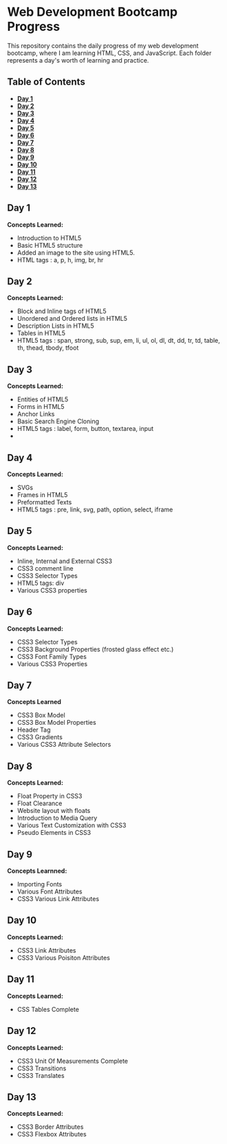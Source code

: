 # Web Development Bootcamp Progress

This repository contains the daily progress of my web development bootcamp, where I am learning HTML, CSS, and JavaScript. Each folder represents a day's worth of learning and practice.

## Table of Contents

- **[Day 1](#day-1)**<br>
- **[Day 2](#day-2)**<br>
- **[Day 3](#day-3)**<br>
- **[Day 4](#day-4)**<br>
- **[Day 5](#day-5)**<br>
- **[Day 6](#day-6)**<br>
- **[Day 7](#day-7)**<br>
- **[Day 8](#day-8)**<br>
- **[Day 9](#day-9)**<br>
- **[Day 10](#day-10)**<br>
- **[Day 11](#day-11)**<br>
- **[Day 12](#day-12)**<br>
- **[Day 13](#day-13)**<br>

## Day 1

**Concepts Learned:**

- Introduction to HTML5
- Basic HTML5 structure
- Added an image to the site using HTML5.
- HTML tags : a, p, h, img, br, hr

## Day 2

**Concepts Learned:**

- Block and Inline tags of HTML5
- Unordered and Ordered lists in HTML5
- Description Lists in HTML5
- Tables in HTML5
- HTML5 tags : span, strong, sub, sup, em, li, ul, ol, dl, dt, dd, tr, td, table, th, thead, tbody, tfoot

## Day 3

**Concepts Learned:**

- Entities of HTML5
- Forms in HTML5
- Anchor Links
- Basic Search Engine Cloning
- HTML5 tags : label, form, button, textarea, input
-

## Day 4

**Concepts Learned:**

- SVGs
- Frames in HTML5
- Preformatted Texts
- HTML5 tags : pre, link, svg, path, option, select, iframe

## Day 5

**Concepts Learned:**

- Inline, Internal and External CSS3
- CSS3 comment line
- CSS3 Selector Types
- HTML5 tags: div
- Various CSS3 properties

## Day 6

**Concepts Learned:**

- CSS3 Selector Types
- CSS3 Background Properties (frosted glass effect etc.)
- CSS3 Font Family Types
- Various CSS3 Properties

## Day 7

**Concepts Learned**

- CSS3 Box Model
- CSS3 Box Model Properties
- Header Tag
- CSS3 Gradients
- Various CSS3 Attribute Selectors

## Day 8

**Concepts Learned:**

- Float Property in CSS3
- Float Clearance
- Website layout with floats
- Introduction to Media Query
- Various Text Customization with CSS3
- Pseudo Elements in CSS3

## Day 9

**Concepts Learnned:**

- Importing Fonts
- Various Font Attributes
- CSS3 Various Link Attributes

## Day 10

**Concepts Learned:**

- CSS3 Link Attributes
- CSS3 Various Poisiton Attributes

## Day 11

**Concepts Learned:**

- CSS Tables Complete

## Day 12

**Concepts Learned:**

- CSS3 Unit Of Measurements Complete
- CSS3 Transitions
- CSS3 Translates

## Day 13

**Concepts Learned:**

- CSS3 Border Attributes
- CSS3 Flexbox Attributes
